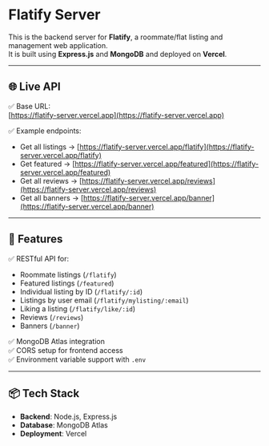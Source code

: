 # Flatify Server

This is the backend server for **Flatify**, a roommate/flat listing and management web application.  
It is built using **Express.js** and **MongoDB** and deployed on **Vercel**.

---

## 🌐 Live API

✅ Base URL:  
[https://flatify-server.vercel.app](https://flatify-server.vercel.app)

✅ Example endpoints:

- Get all listings → [https://flatify-server.vercel.app/flatify](https://flatify-server.vercel.app/flatify)
- Get featured → [https://flatify-server.vercel.app/featured](https://flatify-server.vercel.app/featured)
- Get all reviews → [https://flatify-server.vercel.app/reviews](https://flatify-server.vercel.app/reviews)
- Get all banners → [https://flatify-server.vercel.app/banner](https://flatify-server.vercel.app/banner)

---

## 🚀 Features

✅ RESTful API for:

- Roommate listings (`/flatify`)
- Featured listings (`/featured`)
- Individual listing by ID (`/flatify/:id`)
- Listings by user email (`/flatify/mylisting/:email`)
- Liking a listing (`/flatify/like/:id`)
- Reviews (`/reviews`)
- Banners (`/banner`)

✅ MongoDB Atlas integration  
✅ CORS setup for frontend access  
✅ Environment variable support with `.env`

---

## 📦 Tech Stack

- **Backend**: Node.js, Express.js
- **Database**: MongoDB Atlas
- **Deployment**: Vercel
